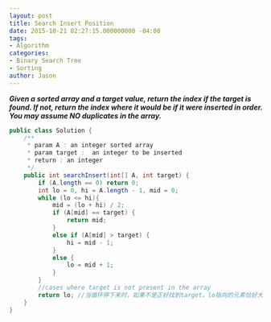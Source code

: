 ```yaml
---
layout: post
title: Search Insert Position
date: 2015-10-21 02:27:15.000000000 -04:00
tags:
- Algorithm
categories:
- Binary Search Tree
- Sorting
author: Jason
---
```

<p><strong><em>Given a sorted array and a target value, return the index if the target is found. If not, return the index where it would be if it were inserted in order. You may assume NO duplicates in the array.</em></strong></p>


``` java
public class Solution {
    /** 
     * param A : an integer sorted array
     * param target :  an integer to be inserted
     * return : an integer
     */
    public int searchInsert(int[] A, int target) {
        if (A.length == 0) return 0;
        int lo = 0, hi = A.length - 1, mid = 0;
        while (lo <= hi){
            mid = (lo + hi) / 2;
            if (A[mid] == target) {
                return mid;
            }
            else if (A[mid] > target) {
                hi = mid - 1;
            }
            else {
                lo = mid + 1;
            }
        }
        //cases where target is not present in the array
        return lo; //当循环停下来时，如果不是正好找到target，lo指向的元素恰好大于target，hi指向的元素恰好小于target，这里lo和hi可能越界，不过如果越界就说明大于（小于）target并且是最大（最小）
    }
}
```
